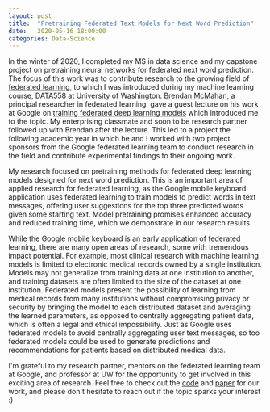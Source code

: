 ```yaml
---
layout: post
title:  "Pretraining Federated Text Models for Next Word Prediction"
date:   2020-05-16 18:00:00
categories: Data-Science
---
```


In the winter of 2020, I completed my MS in data science and my capstone project on pretraining neural networks for federated next word prediction.  The focus of this work was to contribute research to the growing field of [federated learning](https://ai.googleblog.com/2017/04/federated-learning-collaborative.html), to which I was introduced during my machine learning course, DATA558 at University of Washington.  [Brendan McMahan](https://research.google/people/author35837/), a principal researcher in federated learning, gave a guest lecture on his work at Google on [training federated deep learning models](https://arxiv.org/abs/1602.05629) which introduced me to the topic.  My enterprising classmate and soon to be research partner followed up with Brendan after the lecture.  This led to a project the following academic year in which he and I worked with two project sponsors from the Google federated learning team to conduct research in the field and contribute experimental findings to their ongoing work.

My research focused on pretraining methods for federated deep learning models designed for next word prediction.  This is an important area of applied research for federated learning, as the Google mobile keyboard application uses federated learning to train models to predict words in text messages, offering user suggestions for the top three predicted words given some starting text.  Model pretraining promises enhanced accuracy and reduced training time, which we demonstrate in our research results.

While the Google mobile keyboard is an early application of federated learning, there are many open areas of research, some with tremendous impact potential.  For example, most clinical research with machine learning models is limited to electronic medical records owned by a single institution.  Models may not generalize from training data at one institution to another, and training datasets are often limited to the size of the dataset at one institution.  Federated models present the possibility of learning from medical records from many institutions without compromising privacy or security by bringing the model to each distributed dataset and averaging the learned parameters, as opposed to centrally aggregating patient data, which is often a legal and ethical impossibility. Just as Google uses federated models to avoid centrally aggregating user text messages, so too federated models could be used to generate predictions and recommendations for patients based on distributed medical data.

I'm grateful to my research partner, mentors on the federated learning team at Google, and professor at UW for the opportunity to get involved in this exciting area of research.  Feel free to check out the [code](https://github.com/federated-learning-experiments/fl-text-models) and [paper](https://arxiv.org/abs/2005.04828) for our work, and please don't hesitate to reach out if the topic sparks your interest :)
